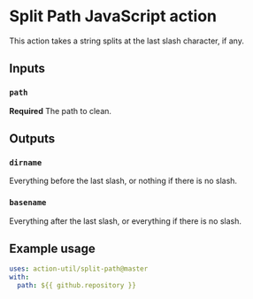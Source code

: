 # Split Path JavaScript action

This action takes a string splits at the last slash character, if any.

## Inputs

### `path`

**Required** The path to clean.

## Outputs

### `dirname`

Everything before the last slash, or nothing if there is no slash.

### `basename`

Everything after the last slash, or everything if there is no slash.

## Example usage

```yaml
uses: action-util/split-path@master
with:
  path: ${{ github.repository }}
```
